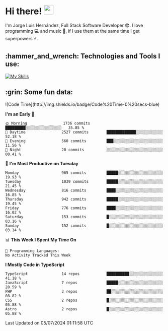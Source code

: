 <h1 align="left">
 <abc>
  <br>Hi there! <img src="https://user-images.githubusercontent.com/42378118/110234147-e3259600-7f4e-11eb-95be-0c4047144dea.gif" width="30"><br>
 </abc>
</h1>

I'm Jorge Luis Hernández, Full Stack Software Developer :sunglasses:. I love programming :computer: and music :musical_score:, if I use them at the same time I get superpowers :zap:. 


<h2 align="left">:hammer_and_wrench: Technologies and Tools I use:</h2>

[![My Skills](https://skillicons.dev/icons?i=js,ts,html,css,py,vue,react,next,nest,postgres,mysql)](https://skillicons.dev)

<h2 align="left">:grin: Some fun data:</h2>
<!--START_SECTION:waka-->
![Code Time](http://img.shields.io/badge/Code%20Time-0%20secs-blue)

**I'm an Early 🐤** 

```text
🌞 Morning                1736 commits        █████████░░░░░░░░░░░░░░░░   35.85 % 
🌆 Daytime                2527 commits        █████████████░░░░░░░░░░░░   52.18 % 
🌃 Evening                560 commits         ███░░░░░░░░░░░░░░░░░░░░░░   11.56 % 
🌙 Night                  20 commits          ░░░░░░░░░░░░░░░░░░░░░░░░░   00.41 % 
```
📅 **I'm Most Productive on Tuesday** 

```text
Monday                   965 commits         █████░░░░░░░░░░░░░░░░░░░░   19.93 % 
Tuesday                  1039 commits        █████░░░░░░░░░░░░░░░░░░░░   21.45 % 
Wednesday                816 commits         ████░░░░░░░░░░░░░░░░░░░░░   16.85 % 
Thursday                 942 commits         █████░░░░░░░░░░░░░░░░░░░░   19.45 % 
Friday                   776 commits         ████░░░░░░░░░░░░░░░░░░░░░   16.02 % 
Saturday                 153 commits         █░░░░░░░░░░░░░░░░░░░░░░░░   03.16 % 
Sunday                   152 commits         █░░░░░░░░░░░░░░░░░░░░░░░░   03.14 % 
```


📊 **This Week I Spent My Time On** 

```text
💬 Programming Languages: 
No Activity Tracked This Week
```

**I Mostly Code in TypeScript** 

```text
TypeScript               14 repos            ██████████░░░░░░░░░░░░░░░   41.18 % 
JavaScript               7 repos             █████░░░░░░░░░░░░░░░░░░░░   20.59 % 
PHP                      3 repos             ██░░░░░░░░░░░░░░░░░░░░░░░   08.82 % 
CSS                      2 repos             █░░░░░░░░░░░░░░░░░░░░░░░░   05.88 % 
Astro                    2 repos             █░░░░░░░░░░░░░░░░░░░░░░░░   05.88 % 
```




 Last Updated on 05/07/2024 01:11:58 UTC
<!--END_SECTION:waka-->
